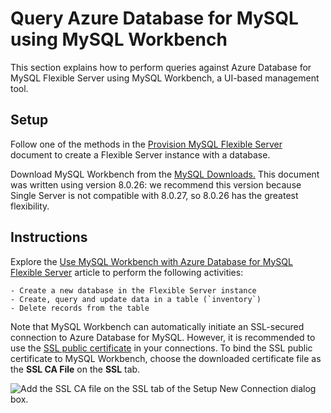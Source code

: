 # Query Azure Database for MySQL using MySQL Workbench

This section explains how to perform queries against Azure Database for MySQL Flexible Server using MySQL Workbench, a UI-based management tool.

## Setup

Follow one of the methods in the [Provision MySQL Flexible Server](03_05_Provision_MySQL_Flexible_Server.md) document to create a Flexible Server instance with a database.

Download MySQL Workbench from the [MySQL Downloads.](https://dev.mysql.com/downloads/workbench/) This document was written using version 8.0.26: we recommend this version because Single Server is not compatible with 8.0.27, so 8.0.26 has the greatest flexibility.

## Instructions

Explore the [Use MySQL Workbench with Azure Database for MySQL Flexible Server](https://docs.microsoft.com/azure/mysql/flexible-server/connect-workbench) article to perform the following activities:

    - Create a new database in the Flexible Server instance
    - Create, query and update data in a table (`inventory`)
    - Delete records from the table

Note that MySQL Workbench can automatically initiate an SSL-secured connection to Azure Database for MySQL. However, it is recommended to use the [SSL public certificate](https://dl.cacerts.digicert.com/DigiCertGlobalRootCA.crt.pem) in your connections. To bind the SSL public certificate to MySQL Workbench, choose the downloaded certificate file as the **SSL CA File** on the **SSL** tab.

![Add the SSL CA file on the SSL tab of the Setup New Connection dialog box.](./media/new-ssl-connection-with-ca-file.png "Add SSL CA file")
